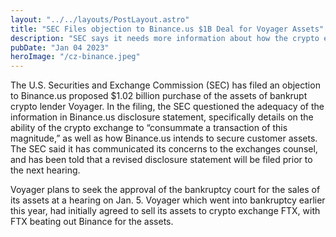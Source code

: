 ```yaml
---
layout: "../../layouts/PostLayout.astro"
title: "SEC Files objection to Binance.us $1B Deal for Voyager Assets"
description: "SEC says it needs more information about how the crypto exchange can afford the large deal."
pubDate: "Jan 04 2023"
heroImage: "/cz-binance.jpeg"
---
```


The U.S. Securities and Exchange Commission (SEC) has filed an objection to Binance.us proposed $1.02 billion purchase of the assets of bankrupt crypto lender Voyager. In the filing, the SEC questioned the adequacy of the information in Binance.us disclosure statement, specifically details on the ability of the crypto exchange to “consummate a transaction of this magnitude,” as well as how Binance.us intends to secure customer assets.
The SEC said it has communicated its concerns to the exchanges counsel, and has been told that a revised disclosure statement will be filed prior to the next hearing.

Voyager plans to seek the approval of the bankruptcy court for the sales of its assets at a hearing on Jan. 5.
Voyager which went into bankruptcy earlier this year, had initially agreed to sell its assets to crypto exchange FTX, with FTX beating out Binance for the assets.
